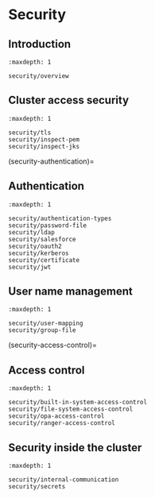 # Security

## Introduction

```{toctree}
:maxdepth: 1

security/overview
```

## Cluster access security

```{toctree}
:maxdepth: 1

security/tls
security/inspect-pem
security/inspect-jks
```

(security-authentication)=
## Authentication

```{toctree}
:maxdepth: 1

security/authentication-types
security/password-file
security/ldap
security/salesforce
security/oauth2
security/kerberos
security/certificate
security/jwt
```

## User name management

```{toctree}
:maxdepth: 1

security/user-mapping
security/group-file
```

(security-access-control)=
## Access control

```{toctree}
:maxdepth: 1

security/built-in-system-access-control
security/file-system-access-control
security/opa-access-control
security/ranger-access-control
```

## Security inside the cluster

```{toctree}
:maxdepth: 1

security/internal-communication
security/secrets
```

